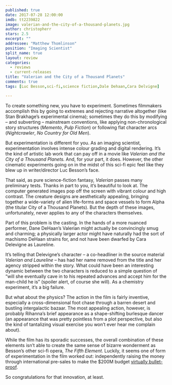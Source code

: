```yaml
---
published: true
date: 2017-07-28 12:00:00
imdb: tt2239822
image: valerian-and-the-city-of-a-thousand-planets.jpg
author: christopherr
stars: 2.5
excerpt: ""
addressee: "Matthew Thomlinson"
position: "Imaging Scientist"
split_name: true
layout: review
categories: 
  - reviews
  - current-releases
title: "Valerian and the City of a Thousand Planets"
comments: true
tags: [Luc Besson,sci-fi,science fiction,Dale Dehaan,Cara Delvigne]

---
```


To create something new, you have to experiment. Sometimes filmmakers accomplish this by going to extremes and rejecting narrative altogether (like Stan Brakhage’s experimental cinema); sometimes they do this by modifying – and subverting – mainstream conventions, like applying non-chronological story structures (_Memento_, _Pulp Fiction_) or following flat character arcs (_Nightcrawler_, _No Country for Old Men_). 

But experimentation is different for you. As an imaging scientist, experimentation involves intense colour grading and digital rendering. It’s the kind of artistic lab work that can pay off in a movie like _Valerian and the City of a Thousand Planets._ And, for your part, it does. However, the other cinematic experiments going on in the midst of this sci-fi epic feel like they blew up in writer/director Luc Besson’s face. 

That said, as pure science-fiction fantasy, _Valerian_ passes many preliminary tests. Thanks in part to you, it’s beautiful to look at. The computer generated images pop off the screen with vibrant colour and high contrast. The creature designs are aesthetically appealing, bringing together a wide-variety of alien life-forms and space vessels to form Alpha (the titular City of a Thousand Planets). But the depth of these images, unfortunately, never applies to any of the characters themselves.

Part of this problem is the casting. In the hands of a more nuanced performer, Dane DeHaan’s Valerian might actually be convincingly smug and charming; a physically larger actor might have naturally had the sort of machismo DeHaan strains for, and not have been dwarfed by Cara Delevigne as Laureline. 

It’s telling that Delevigne’s character – a co-headliner in the source material _Valerian and Laureline_ – has had her name removed from the title and her agency stripped within the story. What could have been an interesting dynamic between the two characters is reduced to a simple question of “will she eventually cave in to his repeated advances and accept him for the man-child he is” (spoiler alert, of course she will). As a chemistry experiment, it’s a big failure. 

But what about the physics? The action in the film is fairly inventive, especially a cross-dimensional foot chase through a barren desert and bustling intergalactic bazaar. The most appealing action, however, is probably Rihanna’s brief appearance as a shape-shifting burlesque dancer (an appearance that was pretty pointless from a plot perspective, but also the kind of tantalizing visual exercise you won’t ever hear me complain about). 

While the film has its sporadic successes, the overall combination of these elements isn’t able to create the same sense of bizarre wonderment as Besson’s other sci-fi opera, _The Fifth Element_. Luckily, it seems one of form of experimentation in the film worked out: independently raising the money through international pre-sales to make the $200M budget [virtually bullet-proof](http://www.indiewire.com/2017/07/valerian-luc-besson-180-million-indie-cara-delevingne-dane-dehaan-europacorp-1201851376/). 

So congratulations for that innovation, at least.

